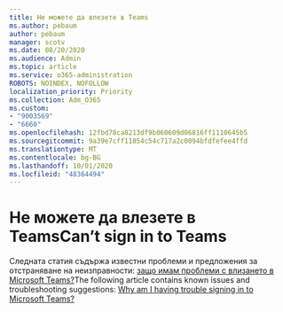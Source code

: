```yaml
---
title: Не можете да влезете в Teams
ms.author: pebaum
author: pebaum
manager: scotv
ms.date: 08/20/2020
ms.audience: Admin
ms.topic: article
ms.service: o365-administration
ROBOTS: NOINDEX, NOFOLLOW
localization_priority: Priority
ms.collection: Adm_O365
ms.custom:
- "9003569"
- "6660"
ms.openlocfilehash: 12fbd78ca8213df9b060609d06816ff1110645b5
ms.sourcegitcommit: 9a39e7cff11854c54c717a2c0094bfdfefee4ffd
ms.translationtype: MT
ms.contentlocale: bg-BG
ms.lasthandoff: 10/01/2020
ms.locfileid: "48364494"
---
```

# <a name="cant-sign-in-to-teams"></a><span data-ttu-id="635ba-102">Не можете да влезете в Teams</span><span class="sxs-lookup"><span data-stu-id="635ba-102">Can’t sign in to Teams</span></span>

<span data-ttu-id="635ba-103">Следната статия съдържа известни проблеми и предложения за отстраняване на неизправности: [защо имам проблеми с влизането в Microsoft Teams?](https://support.microsoft.com/office/a02f683b-61a3-4008-9447-ee60c5593b0f)</span><span class="sxs-lookup"><span data-stu-id="635ba-103">The following article contains known issues and troubleshooting suggestions: [Why am I having trouble signing in to Microsoft Teams?](https://support.microsoft.com/office/a02f683b-61a3-4008-9447-ee60c5593b0f)</span></span>
